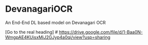 # DevanagariOCR
An End-End DL based model on Devanagari OCR

[Go to the real heading] # https://drive.google.com/file/d/1-Baa0N-WmgpAE4KUisxMiJ2GJyp4a0qi/view?usp=sharing
